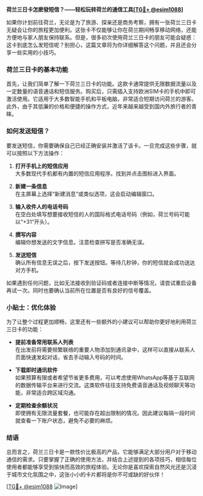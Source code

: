**荷兰三日卡怎麽發短信？——轻松玩转荷兰的通信工具[[TG💪+ @esim1088](https://t.me/s/esim1088)]**

如果你计划前往荷兰，无论是为了旅游、探亲还是商务考察，拥有一张荷兰三日卡无疑会让你的旅程更加便利。这张卡不仅能够让你在荷兰期间畅享移动网络，还能方便地与家人朋友保持联系。但是，很多初次使用荷兰三日卡的朋友可能会疑惑：这卡到底怎么发短信呢？别担心，这篇文章将为你详细解答这个问题，并且还会分享一些实用的小技巧。

### 荷兰三日卡的基本功能

首先，让我们简单了解一下荷兰三日卡的功能。这款卡通常提供无限数据流量以及一定数量的语音通话和短信服务。购买后，只需插入支持欧洲SIM卡的手机中即可激活使用。它适用于大多数智能手机和平板电脑，非常适合短期访问荷兰的游客。此外，由于其低廉的价格和便捷的操作方式，近年来越来越受到国内外旅行者的青睐。

### 如何发送短信？

要发送短信，你需要确保自己已经正确安装并激活了该卡。一旦完成这些步骤，就可以按照以下方法操作：

1. **打开手机上的短信应用**  
   大多数现代手机都有内置的短信应用程序。找到并点击图标进入界面。
   
2. **新建一条信息**  
   在主屏幕上选择“新建消息”或类似选项，这会启动编辑窗口。

3. **输入收件人的电话号码**  
   在空白处填写想要接收短信的人的国际格式电话号码（例如，荷兰号码可能以“+31”开头）。

4. **撰写内容**  
   编辑你想发送的文字信息。注意检查拼写是否准确无误。

5. **发送短信**  
   确认所有信息无误之后，按下发送按钮。等待几秒钟，你的短信就会成功送达对方手机。

如果遇到任何问题，比如无法接收到验证码或者连接中断等情况，请尝试重启设备再试一次。同时也要确认当前所在位置是否有良好的信号覆盖。

### 小贴士：优化体验

为了让整个过程更加顺畅，这里还有一些额外的小建议可以帮助你更好地利用荷兰三日卡的功能：

- **提前准备常用联系人列表**  
  在出发前将需要频繁联络的重要人物添加到通讯录中，这样可以直接从联系人页面快速发起对话，省去手动输入号码的时间。
  
- **下载即时通讯软件**  
  如果预算有限或者希望节省更多费用，可以考虑使用WhatsApp等基于互联网的数据传输平台来进行交流。这类软件往往支持免费语音通话及视频聊天等功能，非常适合跨区域沟通。

- **定期检查余额状况**  
  即使拥有无限流量套餐，也可能存在超出限制的情况。因此建议每隔一段时间就查看一下账户状态，避免不必要的麻烦。

### 结语

总而言之，荷兰三日卡是一款性价比极高的产品，它能够满足大部分用户对于移动通信的需求。只要掌握了正确的使用方法，并结合上述提到的各项技巧，相信每位使用者都能够享受到愉快而高效的旅程体验。无论你是喜欢探索自然风光还是沉浸于城市文化氛围之中，这张小小的卡片都将是你不可或缺的好伙伴！

[[TG💪+ @esim1088](https://t.me/s/esim1088) ![Image](https://i.postimg.cc/4NQfJmqS/Snipaste-2025-05-13-00-14-12.png)]